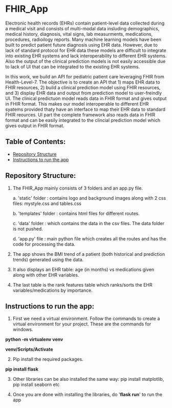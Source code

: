 # FHIR_App
Electronic health records (EHRs) contain patient-level data collected during a medical visit and consists of multi-modal data insluding demographics, medical history, diagnosis, vital signs, lab measurments, medications, procedures, radioilogy reports. Many machine learning models have been built to predict patient future diagnosis using EHR data. However, due to lack of standard protocol for EHR data these models are difficult to integrate into existing EHR systems and lack interoperability to different EHR systems. Also the output of the clinical prediction models is not easily accessible due to lack of UI that can be integrated to the existing EHR systems.

In this work, we build an API for pediatric patient care leveraging FHIR from Health-Level-7. The objective is to create an API that 1) maps EHR data to FHIR resources, 2) build a clinical prediction model using FHIR resources, and 3) display EHR data and output from prediction model to user-freindly UI.
The clinical predictuon model reads data in FHIR format and gives output in FHIR format. This makes our model interoperable to different EHR syatems provided thaty have an interface to map their EHR data to standard FHIR reources. UI part the complete framework also reads data in FHIR format and can be easily integrated to the clincial prediction model which gives output in FHIR format.

## Table of Contents:
- [Repository Structure](#Repository-Structure)
- [Instructions to run the app](#Instructions-to-run-the-app)



## Repository Structure:

1. The FHIR_App mainly consists of 3 folders and an app.py file.

    a. 'static' folder : contains logo and background images along with 2 css files: mystyle.css and tables.css
    
    b. 'templates' folder : contains html files for different routes.
    
    c. 'data' folder : which contains the data in the csv files. The data folder is not pushed. 
    
    d. 'app.py' file : main python file which creates all the routes and has the code for processing the data.
    
2. The app shows the BMI trend of a patient (both historical and prediction trends) generated using the data.

3. It also displays an EHR table: age (in months) vs medications given along with other EHR variables. 

4. The last table is the rank features table which ranks/sorts the EHR variables/medications by importance. 


## Instructions to run the app: 

1. First we need a virtual environment. Follow the commands to create a virtual environment for your project. These are the commands for windows.

  **python -m virtualenv venv**

  **venv/Scripts/Activate**

2. Pip install the required packages.

  **pip install flask** 

3. Other libraries can be also installed the same way: pip install matplotlib, pip install seaborn etc

4. Once you are done with installing the libraries, do '**flask run**' to run the app

